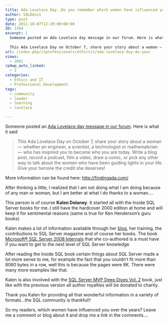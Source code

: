 ```yaml
---
title: Ada Lovelace Day..Do you remember which women have influenced you over the years?
author: SQLDenis
type: post
date: 2011-10-07T12:29:00+00:00
ID: 1344
excerpt: |
  Someone posted an Ada Lovelace day message in our forum. Here is what it said
  
  This Ada Lovelace Day on October 7, share your story about a woman — whether an engineer, a scientist, a technologist or mathematician — who has inspired you to become who&hellip;
url: /index.php/itprofessionals/ethicsit/ada-lovelace-day-do-you/
views:
  - 2691
rp4wp_auto_linked:
  - 1
categories:
  - Ethics and IT
  - Professional Development
tags:
  - community
  - leader
  - learning
  - lovelace

---
```

Someone posted an [Ada Lovelace day message in our forum][1]. Here is what it said

> This Ada Lovelace Day on October 7, share your story about a woman — whether an engineer, a scientist, a technologist or mathematician — who has inspired you to become who you are today. Write a blog post, record a podcast, film a video, draw a comic, or pick any other way to talk about the women who have been guiding lights in your life. Give your heroine the credit she deserves!



More information can be found here: http://findingada.com/

After thinking a little, I realized that I am not doing what I am doing because of any man or woman, but I am better at what I do thanks to a woman&#8230;.

This person is of course **Kalen Delaney**. It started all with the Inside SQL Server books for me..I still have the hardcover 2000 edition at home and will keep it for sentimental reasons (same is true for Ken Henderson&#8217;s guru books)

Kalen makes a lot of information available through her [blog][2], her training, the contributions to SQL Server magazine and of course her books. The book [Microsoft® SQL Server 2008 Internals][3] that she co-authored is a must have if you want to get to the next level of SQL Server knowledge

After reading the Inside SQL book certain things about SQL Server made a lot more sense to me, for example the fact that you couldn&#8217;t fit more than 8060 bytes in a row, well this is because the pages were 8K. There were many more examples like that.

Kalen is also involved with the [SQL Server MVP Deep Dives Vol. 2][4] book, just like with the previous version all author royalties will be donated to charity.

Thank you Kalen for providing all that wonderful information in a variety of formats&#8230;the SQL community is thankful!!

So my readers, which women have influenced you over the years? Leave me a comment or blog about it and drop me a link in the comments&#8230;.

 [1]: http://forum.ltd.local/viewtopic.php?f=100&t=15486
 [2]: http://sqlblog.com/blogs/kalen_delaney/
 [3]: http://www.amazon.com/gp/product/0735626243/ref=as_li_ss_tl?ie=UTF8&tag=sql08-20&linkCode=as2&camp=217145&creative=399369&creativeASIN=0735626243
 [4]: http://www.amazon.com/gp/product/1617290475/ref=as_li_ss_tl?ie=UTF8&tag=sql08-20&linkCode=as2&camp=217145&creative=399373&creativeASIN=1617290475